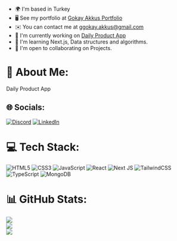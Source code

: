 * 🌍  I'm based in Turkey
* 🖥️  See my portfolio at [Gokay Akkus Portfolio](http://https://gokayakkus.vercel.app/)
* ✉️  You can contact me at [ggokay.akkus@gmail.com](mailto:ggokay.akkus@gmail.com)
* 🚀  I'm currently working on [Daily Product App](http://https://dailygoodproduct.vercel.app/)
* 🧠  I'm learning Next.js, Data structures and algorithms.
* 🤝  I'm open to collaborating on Projects.

# 💫 About Me:
Daily Product App


## 🌐 Socials:
[![Discord](https://img.shields.io/badge/Discord-%237289DA.svg?logo=discord&logoColor=white)](https://discord.gg/_gokay) [![LinkedIn](https://img.shields.io/badge/LinkedIn-%230077B5.svg?logo=linkedin&logoColor=white)](https://linkedin.com/in/gokay-akkus) 

# 💻 Tech Stack:
![HTML5](https://img.shields.io/badge/html5-%23E34F26.svg?style=for-the-badge&logo=html5&logoColor=white) ![CSS3](https://img.shields.io/badge/css3-%231572B6.svg?style=for-the-badge&logo=css3&logoColor=white) ![JavaScript](https://img.shields.io/badge/javascript-%23323330.svg?style=for-the-badge&logo=javascript&logoColor=%23F7DF1E) ![React](https://img.shields.io/badge/react-%2320232a.svg?style=for-the-badge&logo=react&logoColor=%2361DAFB) ![Next JS](https://img.shields.io/badge/Next-black?style=for-the-badge&logo=next.js&logoColor=white) ![TailwindCSS](https://img.shields.io/badge/tailwindcss-%2338B2AC.svg?style=for-the-badge&logo=tailwind-css&logoColor=white) ![TypeScript](https://img.shields.io/badge/typescript-%23007ACC.svg?style=for-the-badge&logo=typescript&logoColor=white) ![MongoDB](https://img.shields.io/badge/MongoDB-%234ea94b.svg?style=for-the-badge&logo=mongodb&logoColor=white)
# 📊 GitHub Stats:
![](https://github-readme-stats.vercel.app/api?username=GokayA&show_icons=true&hide=stars,issues,&count_private=true&title_color=0891b2&text_color=ffffff&icon_color=0891b2&bg_color=1c1917&hide_border=true&show_icons=true)<br/>
![](https://github-readme-streak-stats.herokuapp.com/?user=GokayA&theme=dark&hide_border=false)
<br/>
![](https://github-readme-stats.vercel.app/api/top-langs/?username=GokayA&theme=dark&hide_border=false&include_all_commits=false&count_private=false&layout=compact)

<!-- Proudly created with GPRM ( https://gprm.itsvg.in ) -->
